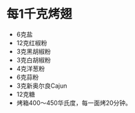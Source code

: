 # 每1千克烤翅

- 6克盐
- 12克红椒粉
- 3克黑胡椒粉
- 3克白胡椒粉
- 4克洋葱粉
- 6克蒜粉
- 3克新奥尔良Cajun
- 12克糖
- 烤箱400～450华氏度，每一面烤20分钟。
